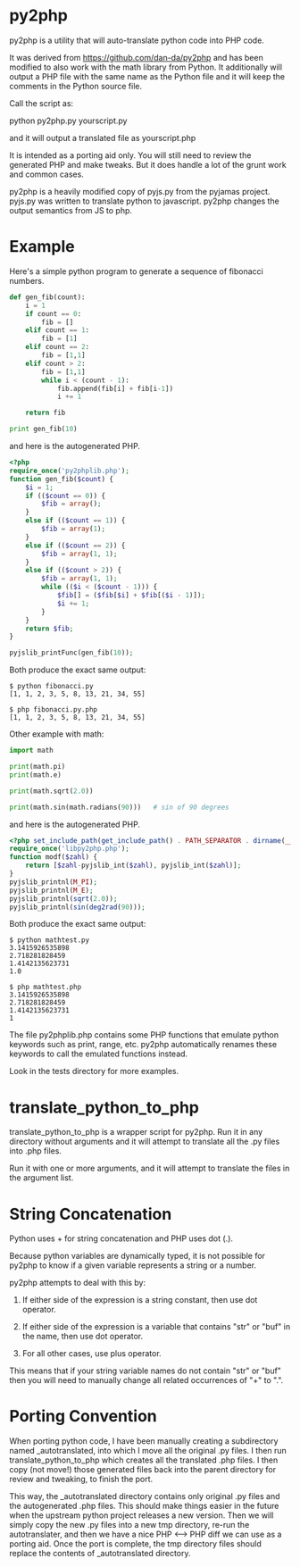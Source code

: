# py2php

py2php is a utility that will auto-translate python code into PHP code.

It was derived from https://github.com/dan-da/py2php and has been modified
to also work with the math library from Python. It additionally will output
a PHP file with the same name as the Python file and it will keep the comments
in the Python source file.

Call the script as:

python py2php.py yourscript.py

and it will output a translated file as yourscript.php

It is intended as a porting aid only. You will still need to review the
generated PHP and make tweaks. But it does handle a lot of the grunt work
and common cases.

py2php is a heavily modified copy of pyjs.py from the pyjamas project.
pyjs.py was written to translate python to javascript. py2php changes the
output semantics from JS to php.

# Example

Here's a simple python program to generate a sequence of fibonacci numbers.

```python
def gen_fib(count):
    i = 1
    if count == 0:
        fib = []
    elif count == 1:
        fib = [1]
    elif count == 2:
        fib = [1,1]
    elif count > 2:
        fib = [1,1]
        while i < (count - 1):
            fib.append(fib[i] + fib[i-1])
            i += 1

    return fib

print gen_fib(10)
```

and here is the autogenerated PHP.

```php
<?php
require_once('py2phplib.php');
function gen_fib($count) {
    $i = 1;
    if (($count == 0)) {
        $fib = array();
    }
    else if (($count == 1)) {
        $fib = array(1);
    }
    else if (($count == 2)) {
        $fib = array(1, 1);
    }
    else if (($count > 2)) {
        $fib = array(1, 1);
        while (($i < ($count - 1))) {
            $fib[] = ($fib[$i] + $fib[($i - 1)]);
            $i += 1;
        }
    }
    return $fib;
}

pyjslib_printFunc(gen_fib(10));
```

Both produce the exact same output:

```
$ python fibonacci.py 
[1, 1, 2, 3, 5, 8, 13, 21, 34, 55]
```

```
$ php fibonacci.py.php 
[1, 1, 2, 3, 5, 8, 13, 21, 34, 55]
```

Other example with math:

```python
import math

print(math.pi)
print(math.e)

print(math.sqrt(2.0))

print(math.sin(math.radians(90)))   # sin of 90 degrees

```

and here is the autogenerated PHP.

```php
<?php set_include_path(get_include_path() . PATH_SEPARATOR . dirname(__FILE__) . DIRECTORY_SEPARATOR . 'libpy2php');
require_once('libpy2php.php');
function modf($zahl) {
    return [$zahl-pyjslib_int($zahl), pyjslib_int($zahl)];
} 
pyjslib_printnl(M_PI);
pyjslib_printnl(M_E);
pyjslib_printnl(sqrt(2.0));
pyjslib_printnl(sin(deg2rad(90)));
```

Both produce the exact same output:

```
$ python mathtest.py 
3.1415926535898 
2.718281828459 
1.4142135623731 
1.0 
```

```
$ php mathtest.php 
3.1415926535898 
2.718281828459 
1.4142135623731 
1
```

The file py2phplib.php contains some PHP functions that emulate python keywords
such as print, range, etc.  py2php automatically renames these keywords to call
the emulated functions instead.

Look in the tests directory for more examples.


# translate_python_to_php

translate_python_to_php is a wrapper script for py2php.  Run it in any directory
without arguments and it will attempt to translate all the .py files into .php
files.

Run it with one or more arguments, and it will attempt to translate the files in
the argument list.

# String Concatenation

Python uses + for string concatenation and PHP uses dot (.).

Because python variables are dynamically typed, it is not possible for py2php to
know if a given variable represents a string or a number.

py2php attempts to deal with this by:

1) If either side of the expression is a string constant, then use dot operator.

2) If either side of the expression is a variable that contains "str" or "buf"
in the name, then use dot operator.

3) For all other cases, use plus operator.

This means that if your string variable names do not contain "str" or "buf" then
you will need to manually change all related occurrences of "+" to ".".

# Porting Convention

When porting python code, I have been manually creating a subdirectory
named _autotranslated, into which I move all the original .py files.  I
then run translate_python_to_php which creates all the translated .php files. I
then copy (not move!) those generated files back into the parent directory for
review and tweaking, to finish the port.

This way, the _autotranslated directory contains only original .py files
and the autogenerated .php files. This should make things easier in the future
when the upstream python project releases a new version. Then we will simply
copy the new .py files into a new tmp directory, re-run the autotranslater, and
then we have a nice PHP <--> PHP diff we can use as a porting aid. Once the port
is complete, the tmp directory files should replace the contents of
_autotranslated directory.

